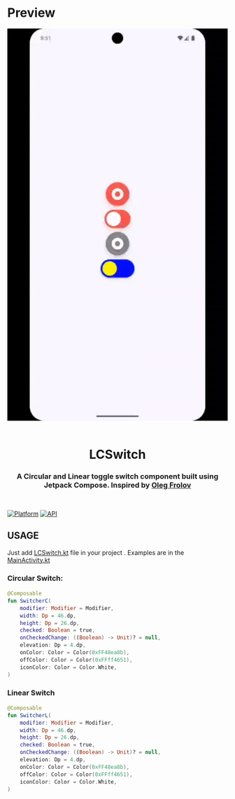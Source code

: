 # Preview

<div align="center">
  <img src="preview.gif" alt="heart-switch Demo">
</div>
<br>

<h1 align="center">LCSwitch</h1>
<h3 align="center">A Circular and Linear toggle switch component built using Jetpack Compose. Inspired by <a href="https://dribbble.com/shots/5429846-Switcher-XLIV">Oleg Frolov</a></h3>
<br>

[![Platform](https://img.shields.io/badge/platform-android-green.svg)](http://developer.android.com/index.html)
[![API](https://img.shields.io/badge/API-21%2B-brightgreen.svg?style=flat)](https://android-arsenal.com/api?level=21)

USAGE
-----
Just add [LCSwitch.kt](https://github.com/AmirSinaRZ/LCSwitch/blob/master/app/src/main/java/com/amirsinarz/lcswitch/LCSwitch.kt) file in your project .
Examples are in the [MainActivity.kt](https://github.com/AmirSinaRZ/LCSwitch/blob/master/app/src/main/java/com/amirsinarz/lcswitch/MainActivity.kt)

### Circular Switch:
```kotlin
@Composable
fun SwitcherC(
    modifier: Modifier = Modifier,
    width: Dp = 46.dp,
    height: Dp = 26.dp,
    checked: Boolean = true,
    onCheckedChange: ((Boolean) -> Unit)? = null,
    elevation: Dp = 4.dp,
    onColor: Color = Color(0xFF48ea8b),
    offColor: Color = Color(0xFFff4651),
    iconColor: Color = Color.White,
)
```
### Linear Switch
```kotlin
@Composable
fun SwitcherL(
    modifier: Modifier = Modifier,
    width: Dp = 46.dp,
    height: Dp = 26.dp,
    checked: Boolean = true,
    onCheckedChange: ((Boolean) -> Unit)? = null,
    elevation: Dp = 4.dp,
    onColor: Color = Color(0xFF48ea8b),
    offColor: Color = Color(0xFFff4651),
    iconColor: Color = Color.White,
) 
```
